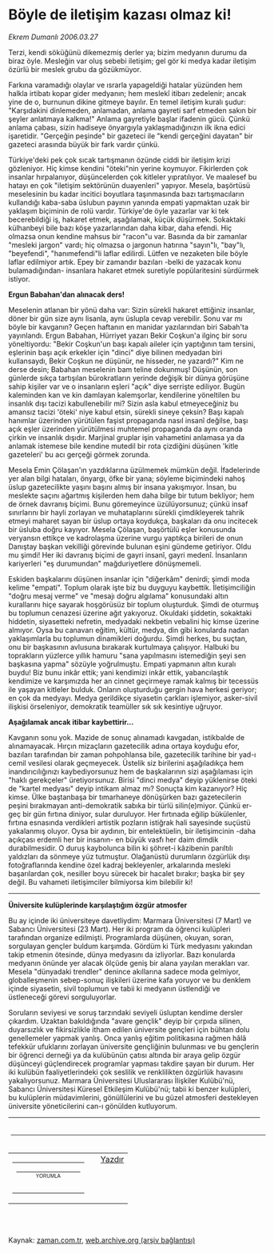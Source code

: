 # Böyle de iletişim kazası olmaz ki!

*Ekrem Dumanlı 2006.03.27*

<td class="columnist-detail">
<p>Terzi, kendi söküğünü dikemezmiş derler ya; bizim medyanın durumu da biraz öyle. Mesleğin var oluş sebebi iletişim; gel gör ki medya kadar iletişim özürlü bir meslek grubu da gözükmüyor.</p>
<p>
<div id="haberMetinDiv">
<p>Farkına varamadığı olaylar ve ısrarla yapageldiği hatalar yüzünden hem halkla irtibatı kopar gider medyanın; hem meslekî itibarı zedelenir; ancak yine de o, burnunun dikine gitmeye bayılır. En temel iletişim kuralı şudur: "Karşıdakini dinlemeden, anlamadan, anlama gayreti sarf etmeden sakın bir şeyler anlatmaya kalkma!" Anlama gayretiyle başlar ifadenin gücü. Çünkü anlama çabası, sizin hadiseye önyargıyla yaklaşmadığınızın ilk ikna edici işaretidir. "Gerçeğin peşinde" bir gazeteci ile "kendi gerçeğini dayatan" bir gazeteci arasında büyük bir fark vardır çünkü.
<p>Türkiye'deki pek çok sıcak tartışmanın özünde ciddi bir iletişim krizi gözleniyor. Hiç kimse kendini "öteki"nin yerine koymuyor. Fikirlerden çok insanlar hırpalanıyor, düşüncelerden çok kitleler yıpratılıyor. Ve maalesef bu hatayı en çok "iletişim sektörünün duayenleri" yapıyor. Mesela, başörtüsü meselesinin bu kadar incitici boyutlara taşınmasında bazı tartışmacıların kullandığı kaba-saba üslubun payının yanında empati yapmaktan uzak bir yaklaşım biçiminin de rolü vardır. Türkiye'de öyle yazarlar var ki tek becerebildiği iş, hakaret etmek, aşağılamak, küçük düşürmek. Sokaktaki külhanbeyi bile bazı köşe yazarlarından daha kibar, daha efendi. Hiç olmazsa onun kendine mahsus bir "racon"u var. Basında da bir zamanlar "mesleki jargon" vardı; hiç olmazsa o jargonun hatırına "sayın"lı, "bay"lı, "beyefendi", "hanımefendi"li laflar edilirdi. Lütfen ve nezaketen bile böyle laflar edilmiyor artık. Epey bir zamandır bazıları -belki de yazacak konu bulamadığından- insanlara hakaret etmek suretiyle popülaritesini sürdürmek istiyor.
<b><p>Ergun Babahan'dan alınacak ders! </p></b>
<p>Meselenin atlanan bir yönü daha var: Sizin sürekli hakaret ettiğiniz insanlar, döner bir gün size aynı lisanla, aynı üslupla cevap verebilir. Sonu var mı böyle bir kavganın? Geçen haftanın en manidar yazılarından biri Sabah'ta yayınlandı. Ergun Babahan, Hürriyet yazarı Bekir Coşkun'a ilginç bir soru yöneltiyordu: "Bekir Coşkun'un başı kapalı aileler için yaptığının tam tersini, eşlerinin başı açık erkekler için "dinci" diye bilinen medyadan biri kullansaydı, Bekir Coşkun ne düşünür, ne hisseder, ne yazardı?" Kim ne derse desin; Babahan meselenin bam teline dokunmuş! Düşünün, son günlerde sıkça tartışılan bürokratların yerinde değişik bir dünya görüşüne sahip kişiler var ve o insanların eşleri "açık" diye serrişte ediliyor. Bugün kaleminden kan ve kin damlayan kalemşorlar, kendilerine yöneltilen bu insanlık dışı tacizi kabullenebilir mi? Sizin asla kabul etmeyeceğiniz bu amansız tacizi 'öteki' niye kabul etsin, sürekli sineye çeksin? Başı kapalı hanımlar üzerinden yürütülen faşist propaganda nasıl insanî değilse, başı açık eşler üzerinden yürütülmesi muhtemel propaganda da aynı oranda çirkin ve insanlık dışıdır. Marjinal gruplar işin vahametini anlamasa ya da anlamak istemese bile kendine mutedil bir rota çizdiğini düşünen 'kitle gazeteleri' bu acı gerçeği görmek zorunda. 
<p>Mesela Emin Çölaşan'ın yazdıklarına üzülmemek mümkün değil. İfadelerinde yer alan bilgi hataları, önyargı, öfke bir yana; söyleme biçimindeki nahoş üslup gazetecilikte yaşını başını almış bir insana yakışmıyor. İnsan, bu meslekte saçını ağartmış kişilerden hem daha bilge bir tutum bekliyor; hem de örnek davranış biçimi. Bunu göremeyince üzülüyorsunuz; çünkü insaf sınırlarını bir hayli zorlayan ve muhataplarını sürekli çimdikleyerek tahrik etmeyi maharet sayan bir üslup ortaya koydukça, başkaları da onu incitecek bir üsluba doğru kayıyor. Mesela Çölaşan, başörtülü eşler konusunda veryansın ettikçe ve kadrolaşma üzerine vurgu yaptıkça birileri de onun Danıştay başkan vekilliği görevinde bulunan eşini gündeme getiriyor. Oldu mu şimdi! Her iki davranış biçimi de gayri insanî, gayri medenî. İnsanların kariyerleri "eş durumundan" mağduriyetlere dönüşmemeli.
<p>Eskiden başkalarını düşünen insanlar için "diğerkâm" denirdi; şimdi moda kelime "empati". Toplum olarak işte biz bu duyguyu kaybettik. İletişimciliğin "doğru mesaj verme" ve "mesajı doğru algılama" konusundaki altın kurallarını hiçe sayarak hoşgörüsüz bir toplum oluşturduk. Şimdi de oturmuş bu toplumun cenazesi üzerine ağıt yakıyoruz. Okuldaki şiddetin, sokaktaki hiddetin, siyasetteki nefretin, medyadaki nekbetin vebalini hiç kimse üzerine almıyor. Oysa bu canavarı eğitim, kültür, medya, din gibi konularda nadan yaklaşımlarla bu toplumun dinamikleri doğurdu. Şimdi herkes, bu suçtan, onu bir başkasının avlusuna bırakarak kurtulmaya çalışıyor. Halbuki bu toprakların yüzlerce yıllık hamuru "sana yapılmasını istemediğin şeyi sen başkasına yapma" sözüyle yoğrulmuştu. Empati yapmanın altın kuralı buydu! Biz bunu inkâr ettik; yani kendimizi inkâr ettik, yabancılaştık kendimize ve karşımızda her an cinnet geçirmeye ramak kalmış bir tecessüs ile yaşayan kitleler bulduk. Onların oluşturduğu gergin hava herkesi geriyor; en çok da medyayı. Medya gerildikçe siyasetin çarkları işlemiyor, asker-sivil ilişkisi örseleniyor, demokratik teamüller sık sık kesintiye uğruyor.
<b><p>Aşağılamak ancak itibar kaybettirir... </p></b>
<p>Kavganın sonu yok. Mazide de sonuç alınamadı kavgadan, istikbalde de alınamayacak. Hırçın mizaçların gazetecilik adına ortaya koyduğu efor, bazıları tarafından bir zaman pohpohlansa bile, gazetecilik tarihine bir yad-ı cemil vesilesi olarak geçmeyecek. Üstelik siz birilerini aşağıladıkça hem inandırıcılığınızı kaybediyorsunuz hem de başkalarının sizi aşağılaması için "haklı gerekçeler" üretiyorsunuz. Birisi "dinci medya" deyip yüklenirse öteki de "kartel medyası" deyip intikam almaz mı? Sonuçta kim kazanıyor? Hiç kimse. Ülke baştanbaşa bir tımarhaneye dönüşürken bazı gazetecilerin peşini bırakmayan anti-demokratik sabıka bir türlü silin(e)miyor. Çünkü er-geç bir gün fırtına diniyor, sular duruluyor. Her fırtınada eğilip bükülenler, fırtına esnasında verdikleri artistik pozların istiğrak hali sayesinde suçüstü yakalanmış oluyor. Oysa bir aydının, bir entelektüelin, bir iletişimcinin -daha açıkçası erdemli her bir insanın- en büyük vasfı her daim dimdik durabilmesidir. O duruş kaybolunca bilin ki şöhret-i kâzibenin parıltılı yaldızları da sönmeye yüz tutmuştur. Olağanüstü durumların özgürlük dışı fotoğraflarında kendine özel kadraj bekleyenler, arkalarında mesleki başarılardan çok, nesiller boyu sürecek bir hacalet bırakır; başka bir şey değil. Bu vahameti iletişimciler bilmiyorsa kim bilebilir ki!
<hr/>
<b><p>Üniversite kulüplerinde karşılaştığım özgür atmosfer</p></b>
<p>Bu ay içinde iki üniversiteye davetliydim: Marmara Üniversitesi (7 Mart) ve Sabancı Üniversitesi (23 Mart). Her iki program da öğrenci kulüpleri tarafından organize edilmişti. Programlarda düşünen, okuyan, soran, sorgulayan gençler buldum karşımda. Gördüm ki Türk medyasını yakından takip etmenin ötesinde, dünya medyasını da izliyorlar. Bazı konularda medyanın önünde yer alacak ölçüde geniş bir alana yayılan merakları var. Mesela "dünyadaki trendler" denince akıllarına sadece moda gelmiyor, globalleşmenin sebep-sonuç ilişkileri üzerine kafa yoruyor ve bu denklem içinde siyasetin, sivil toplumun ve tabii ki medyanın üstlendiği ve üstleneceği görevi sorguluyorlar.
<p> Soruların seviyesi ve soruş tarzındaki seviyeli üsluptan kendime dersler çıkardım. Uzaktan bakıldığında "avare gençlik" deyip bir çırpıda silinen, duyarsızlık ve fikirsizlikle itham edilen üniversite gençleri için bühtan dolu genellemeler yapmak yanlış. Onca yanlış eğitim politikasına rağmen hâlâ tefekkür ufuklarını zorlayan üniversite gençliğinin bulunması ve bu gençlerin bir öğrenci derneği ya da kulübünün çatısı altında bir araya gelip özgür düşünceyi güçlendirecek programlar yapması takdire şayan bir durum. Her iki kulübün faaliyetlerindeki çok seslilik ve renklilikten özgürlük havasını yakalıyorsunuz. Marmara Üniversitesi Uluslararası İlişkiler Kulübü'nü, Sabancı Üniversitesi Küresel Etkileşim Kulübü'nü; tabii ki benzer kulüpleri, bu kulüplerin müdavimlerini, gönüllülerini ve bu güzel atmosferi destekleyen üniversite yöneticilerini can-ı gönülden kutluyorum.
<p>
<hr/>
<p>
<html>
<head>
<meta content="tr" http-equiv="Content-Language"/>
<meta content="text/html; charset=utf-8" http-equiv="Content-Type"/>
<meta content="text/html; charset=utf-8" http-equiv="Content-Type"/>
<meta content="600" http-equiv="Refresh"/>
<meta content="Tufan Bilge" http-equiv="Author"/>
<style type="text/css">
TABLE.bilge { border: 1 solid #2B4C9B;
  font-family:arial; font-size: 8pt;
  text-align:right; }

TR.baslik { background-color:#2B4C9B;
  font-weight: 700; color:white; }

TR.normal { background-color:white; }
TR.koyu { background-color:#DEE3EF; }
</style>
</head>
<body>
<center>

</center>
</body>
</html></p></p></p></p></p></p></p></p></p></p></div>
</p>

<div class="latest-news-main" style="font-size:11pt;width:510px;padding:5px;">
<hr color="#333333" size="1"/>

</div>
<table align="center" cellpadding="4" cellspacing="4">
<tr>
<td valign="middle"><script src="/web/20120813223851js_/http://www.zaman.com.tr/JS/yaziPuan.js" type="text/javaSCRIPT"></script>
<table border="0" cellpadding="0" cellspacing="0" id="yaziYorumTablosu">
<tr>
<td>
<div align="center" id="yorumlaPanel" onclick="showYaziYorum();" style="cursor: pointer;">
<table background="http://web.archive.org/web/20120813223851im_/http://medya.zaman.com.tr/extentions/zaman.com.tr/pics/yazi-puan/y-base.png" border="0" cellpadding="0" cellspacing="0" height="16" width="155">
<tr align="center">
<td align="right" width="15"><img height="10" src="http://web.archive.org/web/20120813223851im_/http://medya.zaman.com.tr/extentions/zaman.com.tr/pics/yazi-puan/y-buton.png" width="10"/></td>
<td align="right" style="left: 5px;" valign="middle"><font face="Arial" size="1">YORUMLA</font></td>
<td></td>
<td></td>
</tr>
</table>
</div>
</td>
</tr>
<tr>
<td>
<div align="center" id="yorumSecenek" style="position:absolute; display:none;">
<table bgcolor="#FFFFFF" border="0" cellpadding="0" cellspacing="0" style="padding:0; border:1px solid #CCCCCC; margin-top:1" width="155">
<tr>
<td bgcolor="#F2F2F2" colspan="2" height="25" style="border-left-width: 1px; 
					border-right-width: 1px; border-top-width: 1px; border-bottom: 1px solid #CCCCCC">
<font face="Arial" size="2"> <b>Bu yazıyı yorumla</b></font></td>
</tr>
<tr>
<td width="20"><input checked="checked" id="yorum_secenek5" name="yorum_secenek" type="radio" value="5"/></td>
<td width="133"><font face="Arial" size="2">Katılıyorum</font></td>
</tr>
<tr>
<td width="20">
<input id="yorum_secenek1" name="yorum_secenek" type="radio" value="1"/></td>
<td width="133"><font face="Arial" size="2">Katılmıyorum</font></td>
</tr>
<tr>
<td width="20"><input id="yorum_secenek6" name="yorum_secenek" type="radio" value="6"/></td>
<td width="133"><font face="Arial" size="2">Fevkalade</font></td>
</tr>
<tr>
<td width="20"><input id="yorum_secenek3" name="yorum_secenek" type="radio" value="3"/></td>
<td width="133"><font face="Arial" size="2">Vasat</font></td>
</tr>
<tr>
<td width="20"><input id="yorum_secenek2" name="yorum_secenek" type="radio" value="2"/></td>
<td width="133"><font face="Arial" size="2">Yanlış değerlendirme</font></td>
</tr>
<tr>
<td width="20"><input id="yorum_secenek4" name="yorum_secenek" type="radio" value="4"/></td>
<td width="133"><font face="Arial" size="2">Bir kısmına katılıyorum</font></td>
</tr>
<tr>
<td colspan="2">
<hr/>
</td>
</tr>
<tr>
<td colspan="2">
<table cellpadding="1" cellspacing="1"><tr>
<td>
<input class="kisikartinormal" onclick="yorumla(269926)" type="button" value="Oyla"/>
					 			 
					 		<input class="kisikartinormal" onclick="cancelYaziYorum()" type="button" value="İptal"/>
</td>
</tr>
</table>
</td>
</tr>
</table>
</div>
</td>
</tr>
</table>
</td>
<td valign="top"><!-- @AddThis yazisini kaldirip @zaman yazdirmak icin   -->
<script type="text/javascript">
		var addthis_share = {
		   templates: { twitter: "Ekrem Dumanlı :  Böyle de iletişim kazası olmaz ki!  - {{url}}  @zamancomtr" }
		}
	</script>
<!--  eklenen -->
<!-- AddThis Button BEGIN -->
<!-- 	<div class="addthis_toolbox addthis_default_style "> -->
<!-- 	<a class="addthis_button_facebook_like" fb:like:layout="button_count"></a> -->
<!-- 	<a class="addthis_button_tweet"></a> -->
<!-- 	<a class="addthis_counter addthis_pill_style"></a> -->
<!-- 	</div> -->
<!-- 	<script type="text/javascript">var addthis_config = {"data_track_clickback":true};</script> -->
<!-- 	<script type="text/javascript" src="http://s7.addthis.com/js/250/addthis_widget.js#username=matak66"></script> -->
<!-- 	<script type="text/javascript" src="http://s7.addthis.com/js/250/addthis_widget.js#pubid=xa-4e671b1f237cd7cd"></script> -->
<!-- AddThis Button END -->
<!-- eklenen: end -->
<!-- AddThis Button BEGIN -->
<div class="addthis_toolbox addthis_default_style">
<a class="addthis_button_facebook_like" fb:like:layout="button_count"></a>
<a class="addthis_button_facebook"></a>
<a class="addthis_button_twitter"></a>
<a class="addthis_button_email"></a>
<a class="addthis_button_print"></a>
<!-- <a class="addthis_button_preferred_4"></a>  msn ikonu görünür-->
<a class="addthis_button_compact"></a>
<a class="addthis_counter addthis_bubble_style"></a>
</div>
<script src="http://web.archive.org/web/20120813223851js_/http://s7.addthis.com/js/250/addthis_widget.js#pubid=xa-4e687f0538a98eb7" type="text/javascript"></script>
<script src="http://web.archive.org/web/20120813223851js_/http://s7.addthis.com/js/250/addthis_widget.js#pubid=xa-4e803c326d363a9e" type="text/javascript"></script>
<!-- AddThis Button END -->
</td>
<!-- 				<td valign="middle"> -->
<!-- 					href="#"> <img border="0" -->
<!-- 				</td> -->
<td valign="top"><a href="#" onclick="javascript: window.open('yazdir.do?haberno=269926','_blank','toolbar=no,status=no,scrollbars=yes,location=no,menubar=no,directories=no,width=1024,height=768'); return false;"> Yazdır</a></td>
</tr>
</table>
<p><br>
		 </br></p></td>

Kaynak: [zaman.com.tr](http://zaman.com.tr/yazar.do?yazino=269926), [web.archive.org (arşiv bağlantısı)](http://web.archive.org/web/20120813223851/http://www.zaman.com.tr/yazar.do?yazino=269926)

